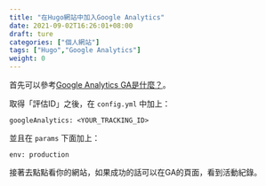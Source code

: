 ```yaml
---
title: "在Hugo網站中加入Google Analytics"
date: 2021-09-02T16:26:01+08:00
draft: ture
categories: ["個人網站"]
tags: ["Hugo","Google Analytics"]
weight: 0
---
```


首先可以參考[Google Analytics GA是什麼？](https://www.shopjkl.com/pages/ga)。

取得「評估ID」之後，在 `config.yml` 中加上：

```
googleAnalytics: <YOUR_TRACKING_ID>
```

並且在 `params` 下面加上：

```
env: production
```

接著去點點看你的網站，如果成功的話可以在GA的頁面，看到活動紀錄。